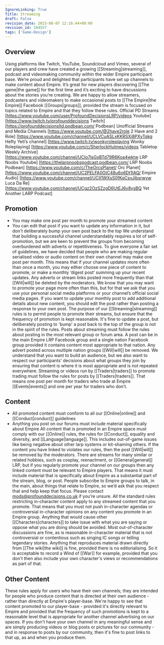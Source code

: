 ```yaml
---
IgnoreLinking: True
Title: Streaming
draft: False
revision_date: 2023-08-07 12:16:44+00:00
revision_id: 104557
tags: ['Game-Design']
---
```


## Overview
Using platforms like Twitch, YouTube, Soundcloud and Vimeo, several of our players and crew have created a growing [[Streaming|streaming]], podcast and videomaking community within the wider Empire participant base. We’re proud and delighted that participants have set up channels to make content about Empire. It’s great for new players discovering [[The game|the game]] for the first time and it’s exciting to have discussions about the stories you’re creating.
We are happy to allow streamers, podcasters and videomakers to make occasional posts to [[The Empire|the Empire]] Facebook [[Groups|groups]], provided the stream is focused on topics related to Empire and that they follow these rules.
Official PD Streams
[https://www.youtube.com/user/ProfoundDecisionsLRP/videos Youtube]
[https://www.twitch.tv/profounddecisions Twitch]
[https://profounddecisionsltd.podbean.com/ Podbean]
Unofficial Streams and Media Channels
[https://www.youtube.com/@2have2role 2 Have and 2 Role]
[https://www.youtube.com/channel/UCLVCuASLxKKRSXi8PXyTqkg Hefty Yeti’s channel]
[https://www.twitch.tv/wonkyroleplaying Wonky Roleplaying]
[https://www.youtube.com/c/SherlockHulmes/videos Tabletop Weekly Archive]
[https://www.youtube.com/channel/UClo7lsGxBTd79R6Koa4wktw LRP Noobs Youtube]
[https://thelarpnoobspodcast.podbean.com/ LRP Noobs Podbean]
[https://www.youtube.com/c/TheOrcsPlanet/ Orc Planet]
[https://www.youtube.com/channel/UC2PELFA0GtC48u6o6Dt1IAQ/ Empire Audio]
[https://www.youtube.com/channel/UCII1WXsS0fKqCsvJibsrwyw Luca Da Re]
[https://www.youtube.com/channel/UCgz2OzSZzgD6UtEJ6v8ysBQ Yet Another LARP Podcast]
## Promotion
* You may make one post per month to promote your streamed content
* You can edit that post if you want to update any information in it, but don't deliberately bump your own post back to the top
We understand that building a successful channel understandably requires a lot of self-promotion, but we are keen to prevent the groups from becoming overburdened with adverts or repetitiveness. To give everyone a fair set of guidelines, we have decided that people who are making regular serialised video or audio content on their own channel may make one post per month.
This means that if your channel updates more often than once a month, you may either choose one piece of content to promote, or make a monthly ‘digest post’ summing up your recent updates. Any adverts or stream links posted more frequently than that [[Will|will]] be deleted by the moderators. We know that you may want to promote your page more often than this, but for that we ask that you use your personal social media platforms or your channel’s official social media pages.
If you want to update your monthly post to add additional details about new content, you should edit the post rather than posting a response to your own post. The purpose of our [[Streaming|streaming]] rules is to permit people to promote their streams, but ensure that the frequency of promotion is kept reasonable. It's fine to update a post, but deliberately posting to 'bump' a post back to the top of the group is not in the spirit of the rules.
Posts about streaming must follow the rules about posting in the most relevant group or forum area. A post can be in the main Empire LRP Facebook group and a single nation Facebook group provided it contains content most appropriate to that nation. Any advert posted across multiple nation groups [[Will|will]] be removed. We understand that you want to build an audience, but we also want to respect our participants' decisions about what groups they join by ensuring that content is where it is most appropriate and is not repeated everywhere.
Streaming or videos run by [[Traders|traders]] to promote trading must follow the rules for posts by [[Traders|traders]]. That means one post per month for traders who trade at Empire [[Events|events]] and one per year for traders who don’t.
## Content
* All promoted content must conform to all our [[Online|online]] and [[Conduct|conduct]] guidelines
* Anything you post on our forums must include material specifically about Empire
All content that is promoted in an Empire space must comply with our [[Online]] rules, the rules for [[Conduct]], equality and diversity, and [[Language|language]]. This includes out-of-game issues like being negative about other larp systems or kit-shaming others. If the content you have linked to violates our rules, then the post [[Will|will]] be removed by the moderators. 
There are streams for many similar or related hobbies, such as cosplay, reenactment, or [[General|general]] LRP, but if you regularly promote your channel on our groups then any linked content must be relevant to Empire players. That means it must include material that is specifically about Empire as a substantial part of the stream, blog, or post. People subscribe to Empire groups to talk, in the main, about things that relate to Empire, so we’d ask that you respect that and help keep that focus. Please contact mods@profounddecisions.co.uk if you’re unsure.
All the standard rules restricting in-character content apply to any streamed content that you promote. That means that you must not push in-character agendas or controversial in-character opinions on any content you promote in an Empire group. Anything that would cause other [[Characters|characters]] to take issue with what you are saying or oppose what you are doing should be avoided. Most out-of-character discussions are fine, as is reasonable in-character material that is not controversial or contentious such as singing IC songs or telling legendary stories.
Anything that reproduces material drawn directly from [[The wiki|the wiki]] is fine, provided there is no editorialising. So it is acceptable to record a Wind of [[War]] for example, provided that you don't then also include your own character's views or recommendations as part of that.
## Other Content
These rules apply for users who have their own channels; they are intended for people who produce content that is directed at their own audience - rather than directly at Empire's player-base. We're happy to see that content promoted to our player-base - provided it's directly relevant to Empire and provided that the frequency of such promotions is kept to a reasonable level that is appropriate for another channel advertising on our spaces.
If you don't have your own channel in any meaningful sense and are simply producing videos or blog posts or pictures for our community - and in response to posts by our community, then it's fine to post links to that up, as and when you produce them.